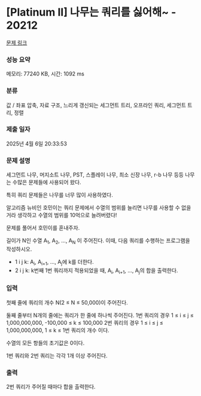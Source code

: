 # [Platinum II] 나무는 쿼리를 싫어해~ - 20212 

[문제 링크](https://www.acmicpc.net/problem/20212) 

### 성능 요약

메모리: 77240 KB, 시간: 1092 ms

### 분류

값 / 좌표 압축, 자료 구조, 느리게 갱신되는 세그먼트 트리, 오프라인 쿼리, 세그먼트 트리, 정렬

### 제출 일자

2025년 4월 6일 20:33:53

### 문제 설명

<p>세그먼트 나무, 머지소트 나무, PST, 스플레이 나무, 최소 신장 나무, r-b 나무 등등 나무는 수많은 문제들에 사용되어 왔다.</p>

<p>특히 쿼리 문제들은 나무를 너무 많이 사용하였다.</p>

<p>알고리즘 뉴비인 호민이는 쿼리 문제에서 수열의 범위를 늘리면 나무를 사용할 수 없을 거라 생각하고 수열의 범위를 10억으로 늘려버렸다!</p>

<p>문제를 풀어서 호민이를 혼내주자.</p>

<p>길이가 N인 수열 A<sub>1</sub>, A<sub>2</sub>, ..., A<sub>N</sub> 이 주어진다. 이때, 다음 쿼리를 수행하는 프로그램을 작성하시오.</p>

<ul>
	<li>1 i j k: A<sub>i</sub>, A<sub>i+1</sub>, ..., A<sub>j</sub>에 k를 더한다.</li>
	<li>2 i j k: k번째 1번 쿼리까지 적용되었을 때, A<sub>i</sub>, A<sub>i+1</sub>, ..., A<sub>j</sub>의 합을 출력한다.</li>
</ul>

### 입력 

 <p>첫째 줄에 쿼리의 개수 N(2 ≤ N ≤ 50,000)이 주어진다.</p>

<p>둘째 줄부터 N개의 줄에는 쿼리가 한 줄에 하나씩 주어진다. 1번 쿼리의 경우 1 ≤ i ≤ j ≤ 1,000,000,000, -100,000 ≤ k ≤ 100,000 2번 쿼리의 경우 1 ≤ i ≤ j ≤ 1,000,000,000, 1 ≤ k ≤ 1번 쿼리의 개수 이다.</p>

<p>수열의 모든 항들의 초기값은 0이다.</p>

<p>1번 쿼리와 2번 쿼리는 각각 1개 이상 주어진다.</p>

### 출력 

 <p>2번 쿼리가 주어질 때마다 합을 출력한다.</p>

